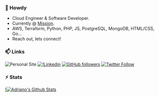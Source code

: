 ### 👋 Howdy

- Cloud Engineer & Software Developer.  
- Currently @ [Mission](https://missioncloud.com).  
- AWS, Terraform, Python, PHP, JS, PostgreSQL, MongoDB, HTML/CSS, Go...  
- Reach out, lets connect! 

<!--
**11808s8/11808s8** is a ✨ _special_ ✨ repository because its `README.md` (this file) appears on your GitHub profile.

Here are some ideas to get you started:

- 🔭 I’m currently working on ...
- 🌱 I’m currently learning ...
- 👯 I’m looking to collaborate on ...
- 🤔 I’m looking for help with ...
- 💬 Ask me about ...
- 📫 How to reach me: ...
- 😄 Pronouns: ...
- ⚡ Fun fact: ...
-->

### 📫 Links

![Personal Site](https://img.shields.io/badge/adrianogs.com-Reach%20out-black) [![!Linkedin](https://img.shields.io/badge/LinkedIn-0077B5?style=for-the-badge&logo=linkedin&logoColor=white)](https://www.linkedin.com/in/adrianogs/) [![GitHub followers](https://img.shields.io/github/followers/11808s8?label=Follow&style=social)](https://github.com/11808s8) [![Twitter Follow](https://img.shields.io/twitter/follow/11808s8?style=social)](https://twitter.com/11808s8)

### ⚡ Stats

[!![Adriano's Github Stats](https://github-readme-stats.vercel.app/api?username=11808s8&show_icons=true&theme=tokyonight)](https://github.com/11808s8)
